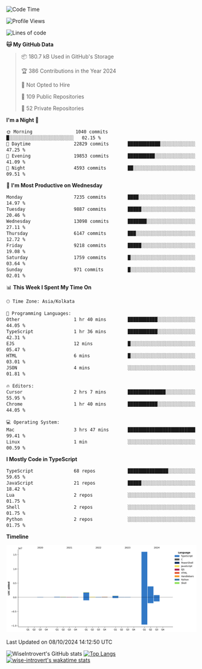 <!--START_SECTION:waka-->
![Code Time](http://img.shields.io/badge/Code%20Time-1%2C645%20hrs%2057%20mins-blue)

![Profile Views](http://img.shields.io/badge/Profile%20Views-7-blue)

![Lines of code](https://img.shields.io/badge/From%20Hello%20World%20I%27ve%20Written-23.5%20million%20lines%20of%20code-blue)

**🐱 My GitHub Data** 

> 📦 180.7 kB Used in GitHub's Storage 
 > 
> 🏆 386 Contributions in the Year 2024
 > 
> 🚫 Not Opted to Hire
 > 
> 📜 109 Public Repositories 
 > 
> 🔑 52 Private Repositories 
 > 
**I'm a Night 🦉** 

```text
🌞 Morning                1040 commits        █░░░░░░░░░░░░░░░░░░░░░░░░   02.15 % 
🌆 Daytime                22829 commits       ████████████░░░░░░░░░░░░░   47.25 % 
🌃 Evening                19853 commits       ██████████░░░░░░░░░░░░░░░   41.09 % 
🌙 Night                  4593 commits        ██░░░░░░░░░░░░░░░░░░░░░░░   09.51 % 
```
📅 **I'm Most Productive on Wednesday** 

```text
Monday                   7235 commits        ████░░░░░░░░░░░░░░░░░░░░░   14.97 % 
Tuesday                  9887 commits        █████░░░░░░░░░░░░░░░░░░░░   20.46 % 
Wednesday                13098 commits       ███████░░░░░░░░░░░░░░░░░░   27.11 % 
Thursday                 6147 commits        ███░░░░░░░░░░░░░░░░░░░░░░   12.72 % 
Friday                   9218 commits        █████░░░░░░░░░░░░░░░░░░░░   19.08 % 
Saturday                 1759 commits        █░░░░░░░░░░░░░░░░░░░░░░░░   03.64 % 
Sunday                   971 commits         █░░░░░░░░░░░░░░░░░░░░░░░░   02.01 % 
```


📊 **This Week I Spent My Time On** 

```text
🕑︎ Time Zone: Asia/Kolkata

💬 Programming Languages: 
Other                    1 hr 40 mins        ███████████░░░░░░░░░░░░░░   44.05 % 
TypeScript               1 hr 36 mins        ███████████░░░░░░░░░░░░░░   42.31 % 
EJS                      12 mins             █░░░░░░░░░░░░░░░░░░░░░░░░   05.47 % 
HTML                     6 mins              █░░░░░░░░░░░░░░░░░░░░░░░░   03.01 % 
JSON                     4 mins              ░░░░░░░░░░░░░░░░░░░░░░░░░   01.81 % 

🔥 Editors: 
Cursor                   2 hrs 7 mins        ██████████████░░░░░░░░░░░   55.95 % 
Chrome                   1 hr 40 mins        ███████████░░░░░░░░░░░░░░   44.05 % 

💻 Operating System: 
Mac                      3 hrs 47 mins       █████████████████████████   99.41 % 
Linux                    1 min               ░░░░░░░░░░░░░░░░░░░░░░░░░   00.59 % 
```

**I Mostly Code in TypeScript** 

```text
TypeScript               68 repos            ███████████████░░░░░░░░░░   59.65 % 
JavaScript               21 repos            █████░░░░░░░░░░░░░░░░░░░░   18.42 % 
Lua                      2 repos             ░░░░░░░░░░░░░░░░░░░░░░░░░   01.75 % 
Shell                    2 repos             ░░░░░░░░░░░░░░░░░░░░░░░░░   01.75 % 
Python                   2 repos             ░░░░░░░░░░░░░░░░░░░░░░░░░   01.75 % 
```



**Timeline**

![Lines of Code chart](https://raw.githubusercontent.com/wise-introvert/wise-introvert/master/assets/bar_graph.png)


 Last Updated on 08/10/2024 14:12:50 UTC
<!--END_SECTION:waka-->

![WiseIntrovert's GitHub stats](https://github-readme-stats.vercel.app/api?username=wise-introvert&count_private=true&show_icons=true)
[![Top Langs](https://github-readme-stats.vercel.app/api/top-langs/?username=wise-introvert&langs_count=10)](https://github.com/anuraghazra/github-readme-stats)
[![wise-introvert's wakatime stats](https://github-readme-stats.vercel.app/api/wakatime?username=wiseintrovert)](https://github.com/anuraghazra/github-readme-stats)
